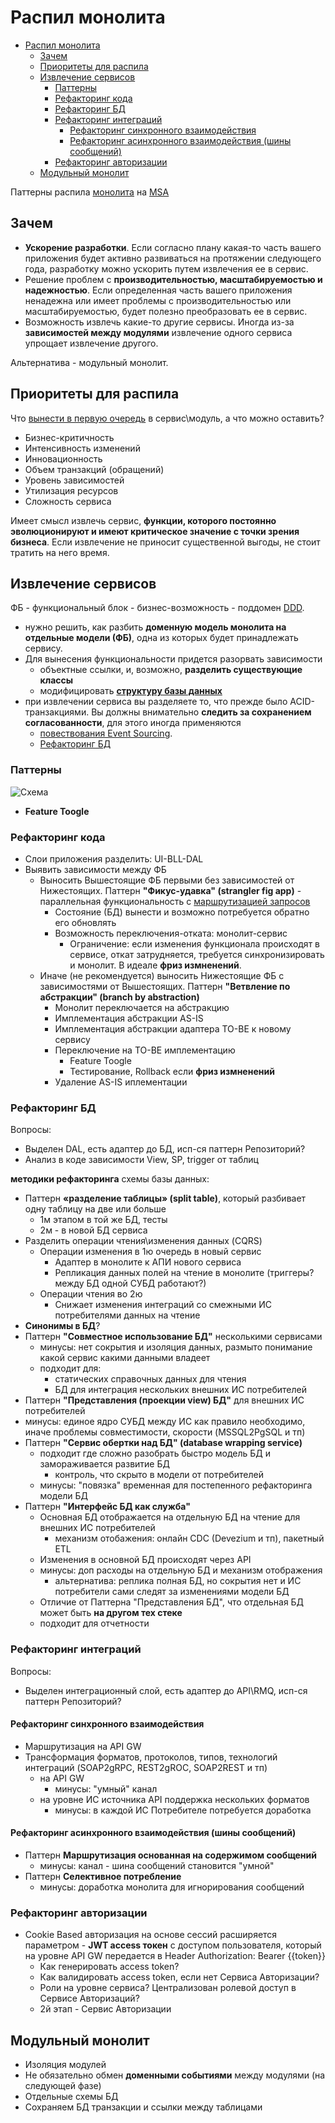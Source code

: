 # Распил монолита

- [Распил монолита](#распил-монолита)
  - [Зачем](#зачем)
  - [Приоритеты для распила](#приоритеты-для-распила)
  - [Извлечение сервисов](#извлечение-сервисов)
    - [Паттерны](#паттерны)
    - [Рефакторинг кода](#рефакторинг-кода)
    - [Рефакторинг БД](#рефакторинг-бд)
    - [Рефакторинг интеграций](#рефакторинг-интеграций)
      - [Рефакторинг синхронного взаимодействия](#рефакторинг-синхронного-взаимодействия)
      - [Рефакторинг асинхронного взаимодействия (шины сообщений)](#рефакторинг-асинхронного-взаимодействия-шины-сообщений)
    - [Рефакторинг авторизации](#рефакторинг-авторизации)
  - [Модульный монолит](#модульный-монолит)

Паттерны распила [монолита](../style/monolit.md) на [MSA](../style/msa.md)

## Зачем

- __Ускорение разработки__. Если согласно плану какая-то часть вашего приложения будет активно развиваться на протяжении следующего года, разработку можно ускорить путем извлечения ее в сервис.
- Решение проблем с __производительностью, масштабируемостью и надежностью__. Если определенная часть вашего приложения ненадежна или имеет проблемы с производительностью или масштабируемостью, будет полезно преобразовать ее в сервис.
- Возможность извлечь какие-то другие сервисы. Иногда из-за __зависимостей между модулями__ извлечение одного сервиса упрощает извлечение другого.

Альтернатива - модульный монолит.

## Приоритеты для распила

Что [вынести в первую очередь](http://agilemindset.ru/от-монолита-к-микросервисам-в-разумно/) в сервис\модуль, а что можно оставить?

- Бизнес-критичность
- Интенсивность изменений
- Инновационность
- Объем транзакций (обращений)  
- Уровень зависимостей
- Утилизация ресурсов
- Сложность сервиса  

Имеет смысл извлечь сервис, __функции, которого постоянно эволюционируют и имеют критическое значение с точки зрения бизнеса__. Если извлечение не приносит существенной выгоды, не стоит тратить на него время.

## Извлечение сервисов

ФБ - функциональный блок - бизнес-возможность - поддомен [DDD](ddd.md).

- нужно решить, как разбить __доменную модель монолита на отдельные модели (ФБ)__, одна из которых будет принадлежать сервису.
- Для вынесения функциональности придется разорвать зависимости
  - объектные ссылки, и, возможно, __разделить существующие классы__
  - модифицировать __[структуру базы данных](#рефакторинг-бд)__
- при извлечении сервиса вы разделяете то, что прежде было ACID-транзакциями. Вы должны внимательно __следить за сохранением согласованности__, для этого иногда применяются 
  - [повествования Event Sourcing](event.sourcing.md).
  - [Рефакторинг БД](#рефакторинг-бд)

### Паттерны

![Схема](http://www.plantuml.com/plantuml/proxy?cache=no&src=https://raw.githubusercontent.com/daemon110282/daemon110282.github.io/daemon110282-patch-1/arch/pattern/monolit2msa.puml)

- __Feature Toogle__

### Рефакторинг кода

- Слои приложения разделить: UI-BLL-DAL
- Выявить зависимости между ФБ
  - Выносить Вышестоящие ФБ первыми без зависимостей от Нижестоящих. Паттерн __"Фикус-удавка" (strangler fig app)__ - параллельная функциональность с [маршрутизацией запросов](#рефакторинг-интеграций)	
  	- Состояние (БД) вынести и возможно потребуется обратно его обновлять
  	- Возможность переключения-отката: монолит-сервис
      	- Ограничение: если изменения функционала происходят в сервисе, откат затрудняется, требуется синхронизировать и монолит. В идеале __фриз измненений__.
  - Иначе (не рекомендуется) выносить Нижестоящие ФБ с зависимостями от Вышестоящих. Паттерн __"Ветвление по абстракции" (branch by abstraction)__
  	- Монолит переключается на абстракцию
  	- Имплементация абстракции AS-IS
  	- Имплементация абстракции адаптера TO-BE к новому сервису
  	- Переключение на TO-BE имплементацию
  		- Feature Toogle
  		- Тестирование, Rollback если __фриз измненений__
  	- Удаление AS-IS иплементации

### Рефакторинг БД

Вопросы:

- Выделен DAL, есть адаптер до БД, исп-ся паттерн Репозиторий?
- Анализ в коде зависимости View, SP, trigger от таблиц 

__методики рефакторинга__ схемы базы данных:

- Паттерн __«разделение таблицы» (split table)__, который разбивает одну таблицу на две или больше
	- 1м этапом в той же БД, тесты
	- 2м - в новой БД сервиса
- Разделить операции чтения\изменения данных (CQRS)
	- Операции изменения в 1ю очередь в новый сервис
		- Адаптер в монолите к АПИ нового сервиса
		- Репликация данных полей на чтение в монолите (триггеры? между БД одной СУБД работают?)
	- Операции чтения во 2ю
		- Снижает изменения интеграций со смежными ИС потребителями данных на чтение
- __Синонимы в БД__?
- Паттерн __"Совместное использование БД"__ несколькими сервисами
  - минусы: нет сокрытия и изоляция данных, размыто понимание какой сервис какими данными владеет
  - подходит для:
    - статических справочных данных для чтения
    - БД для интеграция нескольких внешних ИС потребителей
- Паттерн __"Представления (проекции view) БД"__ для внешних ИС потребителей
- минусы: единое ядро СУБД между ИС как правило необходимо, иначе проблемы совместимости, скорости (MSSQL2PgSQL и тп)
- Паттерн __"Сервис обертки над БД" (database wrapping service)__
  - подходит где сложно разобрать быстро модель БД и замораживается развитие БД
    - контроль, что скрыто в модели от потребителей
  - минусы: "повязка" временная для постепенного рефакторинга модели БД
- Паттерн __"Интерфейс БД как служба"__
  - Основная БД отображается на отдельную БД на чтение для внешних ИС потребителей
    - механизм отобажения: онлайн CDC (Devezium и тп), пакетный ETL
  - Изменения в основной БД происходят через API
  - минусы: доп расходы на отдельную БД и механизм отображения
    - альтернатива: реплика полная БД, но сокрытия нет и ИС потребители сами следят за изменениями модели БД
  - Отличие от Паттерна "Представления БД", что отдельная БД может быть __на другом тех стеке__
  - подходит для отчетности

### Рефакторинг интеграций

Вопросы:

- Выделен интеграционный слой, есть адаптер до API\RMQ, исп-ся паттерн Репозиторий?

#### Рефакторинг синхронного взаимодействия

- Маршрутизация на API GW
- Трансформация форматов, протоколов, типов, технологий интеграций (SOAP2gRPC, REST2gROC, SOAP2REST и тп)
	- на API GW
    	- минусы: "умный" канал
	- на уровне ИС источника API поддержка нескольких форматов
		- минусы: в каждой ИС Потребителе потребуется доработка

#### Рефакторинг асинхронного взаимодействия (шины сообщений)

- Паттерн __Маршрутизация основанная на содержимом сообщений__
  - минусы: канал - шина сообщений становится "умной"
- Паттерн __Селективное потребление__
  - минусы: доработка монолита для игнорирования сообщений

### Рефакторинг авторизации

- Cookie Based авторизация на основе сессий расширяется параметром - __JWT access токен__ с доступом пользователя, который на уровне API GW передается в Header Authorization: Bearer {{token}}
	- Как генерировать access token?
	- Как валидировать access token, если нет Сервиса Авторизации?
	- Роли на уровне сервиса? Централизован ролевой доступ в Сервисе Авторизаций?
	- 2й этап - Сервис Авторизации

## Модульный монолит

  - Изоляция модулей
  - Не обязательно обмен __доменными событиями__ между модулями (на следующей фазе)
  - Отдельные схемы БД
  - Сохраняем БД транзакции и ссылки между таблицами
